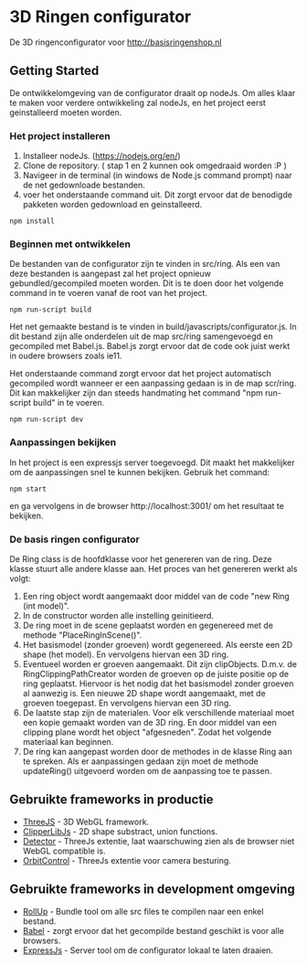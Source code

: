 # 3D Ringen configurator

De 3D ringenconfigurator voor http://basisringenshop.nl

## Getting Started

De ontwikkelomgeving van de configurator draait op nodeJs. Om alles klaar te maken voor verdere ontwikkeling zal nodeJs, en het project eerst geinstalleerd moeten worden.

### Het project installeren

1. Installeer nodeJs. (https://nodejs.org/en/)
2. Clone de repository. ( stap 1 en 2 kunnen ook omgedraaid worden :P )
3. Navigeer in de terminal (in windows de Node.js command prompt) naar de net gedownloade bestanden.
4. voer het onderstaande command uit. Dit zorgt ervoor dat de benodigde pakketen worden gedownload en geinstalleerd.

```
npm install
```

### Beginnen met ontwikkelen

De bestanden van de configurator zijn te vinden in src/ring. Als een van deze bestanden is aangepast zal het project opnieuw gebundled/gecompiled moeten worden. Dit is te doen door het volgende command in te voeren vanaf de root van het project.

```
npm run-script build
```

Het net gemaakte bestand is te vinden in build/javascripts/configurator.js. In dit bestand zijn alle onderdelen uit de map src/ring samengevoegd en gecompiled met Babel.js. Babel.js zorgt ervoor dat de code ook juist werkt in oudere browsers zoals ie11.

Het onderstaande command zorgt ervoor dat het project automatisch gecompiled wordt wanneer er een aanpassing gedaan is in de map scr/ring. Dit kan makkelijker zijn dan steeds handmating het command "npm run-script build" in te voeren.

```
npm run-script dev
```

### Aanpassingen bekijken

In het project is een expressjs server toegevoegd. Dit maakt het makkelijker om de aanpassingen snel te kunnen bekijken. Gebruik het command:  

```
npm start
```

en ga vervolgens in de browser http://localhost:3001/ om het resultaat te bekijken.

### De basis ringen configurator

De Ring class is de hoofdklasse voor het genereren van de ring. Deze klasse stuurt alle andere klasse aan. Het proces van het genereren werkt als volgt:

1. Een ring object wordt aangemaakt door middel van de code "new Ring (int model)".
2. In de constructor worden alle instelling geinitieerd.
3. De ring moet in de scene geplaatst worden en gegenereed met de methode "PlaceRingInScene()".
4. Het basismodel (zonder groeven) wordt gegenereed. Als eerste een 2D shape (het model). En vervolgens hiervan een 3D ring.
5. Eventueel worden er groeven aangemaakt. Dit zijn clipObjects. D.m.v. de RingClippingPathCreator worden de groeven op de juiste positie op de ring geplaatst. Hiervoor is het nodig dat het basismodel zonder groeven al aanwezig is. Een nieuwe 2D shape wordt aangemaakt, met de groeven toegepast. En vervolgens hiervan een 3D ring.
6. De laatste stap zijn de materialen. Voor elk verschillende materiaal moet een kopie gemaakt worden van de 3D ring. En door middel van een clipping plane wordt het object "afgesneden". Zodat het volgende materiaal kan beginnen.
7. De ring kan aangepast worden door de methodes in de klasse Ring aan te spreken. Als er aanpassingen gedaan zijn moet de methode updateRing() uitgevoerd worden om de aanpassing toe te passen.

## Gebruikte frameworks in productie

* [ThreeJS](https://threejs.org/) - 3D WebGL framework.
* [ClipperLibJs](https://github.com/junmer/clipper-lib) - 2D shape substract, union functions.
* [Detector](https://threejs.org/docs/#manual/introduction/WebGL-compatibility-check) - ThreeJs extentie, laat waarschuwing zien als de browser niet WebGL compatible is.
* [OrbitControl](https://threejs.org/docs/#examples/controls/OrbitControls) - ThreeJs extentie voor camera besturing.

## Gebruikte frameworks in development omgeving

* [RollUp](https://rollupjs.org/) - Bundle tool om alle src files te compilen naar een enkel bestand.
* [Babel](https://babeljs.io/) - zorgt ervoor dat het gecompilde bestand geschikt is voor alle browsers.
* [ExpressJs](https://expressjs.com/) - Server tool om de configurator lokaal te laten draaien.
